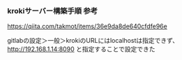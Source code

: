 ### krokiサーバー構築手順 参考
https://qiita.com/takmot/items/36e9da8de640cfdfe96e

gitlabの設定＞一般＞krokiのURLにはlocalhostは指定できず、
http://192.168.1.14:8090
と指定することで設定できた
